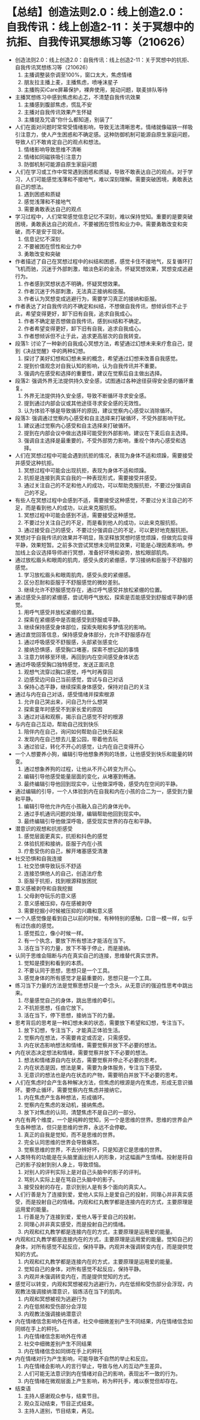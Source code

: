 # 【总结】创造法则2.0：线上创造2.0：自我传讯：线上创造2-11：关于冥想中的抗拒、自我传讯冥想练习等（210626）

-   创造法则2.0：线上创造2.0：自我传讯：线上创造2-11：关于冥想中的抗拒、自我传讯冥想练习等（210626）
    1.  主播调整装奈调至100%，窗口太大，焦虑情绪
    2.  朋友拉主播上麦，主播焦虑，喷唾沫星子
    3.  主播购买iCare屏幕保护，裸奔使用，晃动问题，联麦排队等待
-   主播冥想练习中感到焦虑和忐忑，不清楚自我传讯效果
    1.  主播感到腹部焦虑，慌乱不安
    2.  主播对自我传讯效果产生怀疑
    3.  主播提及咒语“你什么都知道，别装了”
-   人们在面对问题时常常受情绪影响，导致无法清晰思考。情绪就像磁铁一样吸引注意力，使人产生困惑和不确定感。这种防御机制可能源自原生家庭问题，导致人们不敢肯定自己的观点和想法。
    1.  情绪影响导致思维不清晰
    2.  情绪如同磁铁吸引注意力
    3.  防御机制可能源自原生家庭问题
-   人们在学习或工作中常常遇到困惑和质疑，导致不敢表达自己的观点。对于学习，人们可能感觉浅薄和不接地气，难以深刻理解。需要突破困境，勇敢表达自己的想法。
    1.  遇到困惑和质疑
    2.  感觉浅薄和不接地气
    3.  需要勇敢表达自己的观点
-   学习过程中，人们常常感觉信息记忆不深刻，难以保持觉知。重要的是要突破困境，勇敢表达自己的观点，不要被困在惯性和业力中。需要勇敢改变和突破，而不是安于现状。
    1.  信息记忆不深刻
    2.  不要被困在惯性和业力中
    3.  勇敢改变和突破
-   作者描述了自己在冥想过程中的纠结和困惑，感觉卡住不接地气，反复循环打飞机而驰，沉迷于外部刺激，暗淡色彩的金汤，怀疑冥想效果，冥想变成逃避行为。
    1.  作者感到冥想状态不明确，怀疑冥想效果。
    2.  作者沉迷于外部刺激，无法真正接纳和臣服。
    3.  作者认为冥想变成逃避行为，需要学习真正的接纳和臣服。
-   作者表达了对自我传讯的不确定和纠结，不想做自我传讯，想倾诉但不止于此，希望变得更好，卸下旧有自我，追求自我成心。
    1.  作者不确定是否想做自我传讯，感到纠结和不确定。
    2.  作者希望变得更好，卸下旧有自我，追求自我成心。
    3.  作者想倾诉但不止于此，追求更高层次的自我转变。
-   段落1: 讨论了一种新的自我成心冥想方法，希望通过幻想未来来疗愈自己，提到《决战觉醒》中的两种幻想。
    1.  探讨了美好幻想和幻想未来的概念，希望通过幻想来改善自我感觉。
    2.  提到价值观念对自我认知的影响，认为自我传讯并不重要。
    3.  强调内在感受和选择的重要性，建议在觉察后自主做出选择。
-   段落2: 强调外界无法提供持久安全感，试图通过各种途径获得安全感的循环重复。
    1.  外界无法提供持久安全感，导致不断循环寻求安全感。
    2.  提到通过内部会议或其他途径寻求安全感的无效性。
    3.  认为体验不够是导致循环的原因，建议觉察内心感受以消除循环。
-   段落3: 强调通过觉察内心感受和自主选择来打破循环，不受外部影响干扰。
    1.  建议通过觉察内心感受和自主选择来打破循环。
    2.  提到在内部会议中做出选择可能受到外部影响，建议在下麦后自主选择。
    3.  强调自主选择是最重要的，不受外部势力影响，重视个体内心感受和选择。
-   人们在冥想过程中可能会遇到抗拒的情况，表现为身体不适和烦躁，需要接受并感受这种抗拒。
    1.  冥想过程中可能会出现抗拒，表现为身体不适和烦躁。
    2.  抗拒是连接到真实自我的一种表现形式，需要接受并感受。
    3.  通过关注自己的不足和他人的成功，可以帮助克服抗拒，不要过分强调自己的不足。
-   有些人在冥想过程中会感到不适，需要接受这种感觉，不要过分关注自己的不足，而是看到他人的成功，以此来克服抗拒。
    1.  冥想过程中可能会感到不适，需要接受这种感觉。
    2.  不要过分关注自己的不足，而是看到他人的成功，以此来克服抗拒。
    3.  通过接受自己的感受，不要过分强调自己的不足，可以更好地克服抗拒。
-   冥想对于自我传讯的效果并不明显，陈坚释放冥想时感觉烦躁，但做完后变得平静，效果短暂。之前多次尝试冥想未见明显效果，可能是心理因素影响。参加线上会议选择导师进行冥想，准备好环境和姿势，放松眼部肌肉。
-   通过放松眉头和眼周的肌肉，感受头皮的紧绷感，学习接纳和臣服于不舒服的感觉。
    1.  学习放松眉头和眼周肌肉，感受头皮的紧绷感。
    2.  区分忍耐和臣服于不舒服感觉的微妙差别。
    3.  继续允许不舒服感觉存在，通过呼气感受并放松紧绷的位置。
-   通过感受头部的紧绷感，尝试用呼气放松，探索是否能感受到舒服或平静的感觉。
    1.  用呼气感受并放松紧绷的位置。
    2.  探索在紧绷感中是否能感受到舒服或平静。
    3.  继续保持感受身体部位，探索失眠和多梦情况的影响。
-   通过直觉回答信息，保持感受身体部分，允许不舒服感存在
    1.  通过呼吸感受不舒服感，头部紧张感变化
    2.  接纳恐惧感，感受胸口堵塞，探索不想记起的事情
    3.  注意力转移至环境，再回到内在空间感受身体状态
-   通过呼吸感受胸口独特感觉，发送正面讯息
    1.  观想气流穿过胸口感觉，呼气时再穿回
    2.  边感受边问自己当前感觉，尝试与自己对话
    3.  保持心态平静，继续探索身体感受，保持对自己的关注
-   通过与内在自己对话，感受情绪并探索根源
    1.  允许自己哭出来，问自己为什么想哭
    2.  探索童年时感受不到家长爱的原因
    3.  通过对话和观察，揭示自己感觉不好的根源
-   与内在自己互动，帮助自己找到快乐
    1.  陪伴内在自己，询问如何帮助自己快乐起来
    2.  发现内在自己想去儿童公园，带着他去玩
    3.  通过验证，转化不开心的感觉，让内在自己变得开心
-   一个人想要养小狗，编辑引导他想象养狗的场景，让他感受到快乐和能量的转变。
    1.  通过想象养狗的过程，让他从不开心转变为开心。
    2.  编辑引导他感受能量层面的变化，从堵塞到畅通。
    3.  最终编辑引导他回到现实中，让他做深呼吸，感受内在空间的平静。
-   通过编辑的引导，一个人体验到内在自我和内在小孩的合二为一，感受到力量和平静。
    1.  编辑引导他允许内在小孩融入自己的身体光中。
    2.  通过手机通讯问题的处理，编辑帮助他回到现实中。
    3.  最终编辑引导他做深呼吸，感受现实世界的存在和平静。
-   潜意识的观想和抗拒感受
    1.  感觉层面更真实，抗拒和抖色的感觉
    2.  体验抗拒和接纳，臣服于内在小孩
    3.  疗愈受伤的自己，解开堵塞感受清澈
-   社交恐惧和自我连接
    1.  社交恐惧导致玩乐不舒适
    2.  连接恐惧他人的自己，创造法疗愈
    3.  臣服于抗拒，找到根源释放困扰
-   意义感被剥夺和自我挖掘
    1.  父母剥夺玩乐的意义感
    2.  意义感被压抑，存在感被剥夺
    3.  需要挖掘小时候被压抑的兴趣和意义感
-   一个人感觉像是看到自己以前的时候，有种特别的感触，口音一模一样，似乎有过伤痕的感觉。
    1.  感觉孤立，像小时候一样。
    2.  有一个执念，要放下所有想法才能活在当下。
    3.  活在当下的力量，放下不等于停止，而是接纳。
-   认同于思维会阻断与内在真实自己的连接，思维替代真实世界。
    1.  觉知是摸到和看到的本质。
    2.  不要认同于思想，思想只是一个工具。
    3.  感觉身体的所有感觉才是最重要的，思想只是一个工具。
-   练习当下力量的方法是觉察思想只是一个念头，从无意识的强迫性思考中跳出来。
    1.  尽量感觉自己的身体，跳出思维的牵引。
    2.  不抗拒思想，任由它放下。
    3.  活在当下，停下思想，接纳当下的力量。
-   思考背后的思考是一种幻想未来的状态，需要放下希望和幻想，专注当下。
    1.  放下幻想，专注当下，才能真正体验生活。
    2.  觉察内在想法，不需要肯定或否定，只需感受。
    3.  内在状态影响想法和情绪，需要觉察并放下不必要的想法。
-   内在状态决定想法和情绪，需要觉察并放下不必要的想法。
    1.  想法和情绪源自内在状态，需要觉察并停止不必要的思考。
    2.  内在状态是因，想法是果，需要为身体服务，专注当下感受。
    3.  无意识的想法也是内在状态的产物，需要明白并放下不必要的思考。
-   人们在焦虑时会产生各种解决方法，但焦虑的根源是内在焦虑，形成无意识循环。要停止循环，需要觉察内在焦虑并接纳它。
    1.  内在焦虑产生各种想法，形成循环。
    2.  觉察内在焦虑的发动机，接纳焦虑。
    3.  放下对焦虑的认同，清楚焦虑不是自己的一部分。
-   内在有两个维度，一个是纯粹的觉知，另一个是思维的世界。思维的世界会产生各种想法，但只是思维的世界，永远不会停歇。
    1.  真正的自我是觉知，而不是思维的世界。
    2.  完全认同思维的世界会导致痛苦。
    3.  觉察思维的世界，不去分辨好坏，只是知道它是思维的世界。
-   人类特有的功能是在头脑里画出别人的形象，对这幅画产生情绪。投射是将自己的影子投射到别人身上，导致烦恼。
    1.  对别人的评判实际上是对自己头脑中的影子的评判。
    2.  骂别人实际上是在骂自己头脑中的影子。
    3.  接受投射的存在，意识到别人是有多个面向的真实人。
-   人们行善是为了连接到爱，爱他人实际上是爱自己的投射，同理心并非真实感受，而是投射自己的情绪。内观和红丸教学都是连接内在的方式，主要原理是运用爱的能量。
    1.  行善是为了连接到爱，爱他人等于爱自己的投射。
    2.  同理心并非真实感受，而是投射自己的情绪。
    3.  内观和红丸教学都是连接内在的方式，主要原理是运用爱的能量。
-   内观和红丸教学都是连接内在的方式，主要原理是运用爱的能量。觉知自己的身体，对所有感觉不起反应，保持平静。内观并未强调转变内在，而是提供觉知的方式。
    1.  内观和红丸教学都是连接内在的方式，主要原理是运用爱的能量。
    2.  觉知自己的身体，对所有感觉不起反应，保持平静。
    3.  内观并未强调转变内在，而是提供觉知的方式。
-   感觉可以转变，内观和冥想被视为逃避行为，内在低频和受伤部分会浮现，内观教法强调接纳潜意识，锻炼活在当下的肌肉。
    1.  内观和冥想被视为逃避行为
    2.  内在低频和受伤部分会浮现
    3.  内观教法强调接纳潜意识
-   内在情绪信念影响外在传递，社交中细微差别产生不同结果，内在情绪信念如同绑在手上的秤托。
    1.  内在情绪信念影响外在传递
    2.  社交中细微差别产生不同结果
    3.  内在情绪信念如同绑在手上的秤托
-   内在情绪对行为产生影响，可能导致不自然的举止和反应。
    1.  内在情绪会影响人的言行举止，导致与他人的互动产生差异。
    2.  人们可能无法意识到内在情绪对自己的影响，表现出不一致的行为。
    3.  内在情绪在微观层面上产生影响，称为秤托手，难以察觉但却存在。
-   结束语
    1.  主持人感谢观众参与，结束节目。
    2.  观众互动结束，节目正式结束。
    3.  主持人道别，节目结束，再见。
